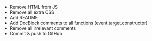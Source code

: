 - Remove HTML from JS
- Remove all extra CSS
- Add README
- Add DocBlock comments to all functions (event.target.constructor)
- Remove all irrelevant comments
- Commit & push to GitHub